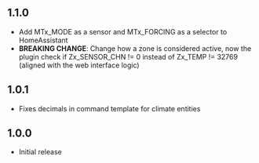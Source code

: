 <!-- https://developers.home-assistant.io/docs/add-ons/presentation#keeping-a-changelog -->

## 1.1.0

- Add MTx_MODE as a sensor and MTx_FORCING as a selector to HomeAssistant
- **BREAKING CHANGE**: Change how a zone is considered active, now the plugin check if Zx_SENSOR_CHN != 0 instead of Zx_TEMP != 32769 (aligned with the web interface logic)

## 1.0.1

- Fixes decimals in command template for climate entities

## 1.0.0

- Initial release
